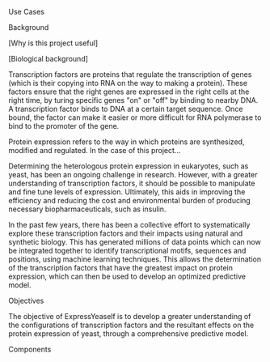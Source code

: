 Use Cases

Background

[Why is this project useful]

[Biological background]

Transcription factors are proteins that regulate the transcription of genes (which is their copying into RNA on the 
way to making a protein). These factors ensure that the right genes are expressed in the right cells at the right 
time, by turing specific genes "on" or "off" by binding to nearby DNA. A transcription factor binds to DNA at a 
certain target sequence. Once bound, the factor can make it easier or more difficult for RNA polymerase to bind to 
the promoter of the gene. 

Protein expression refers to the way in which proteins are synthesized, modified and regulated. In the case of this 
project...


Determining the heterologous protein expression in eukaryotes, such as yeast, has been an ongoing challenge in research. 
However, with a greater understanding of transcription factors, it should be possible to manipulate and fine tune levels 
of expression. Ultimately, this aids in improving the efficiency and reducing the cost and environmental burden of 
producing necessary biopharmaceuticals, such as insulin. 

In the past few years, there has been a collective effort to systematically explore these transcription factors and 
their impacts using natural and synthetic biology. This has generated millions of data points which can now be 
integrated together to identify transcriptional motifs, sequences and positions, using machine learning techniques. 
This allows the determination of the transcription factors that have the greatest impact on protein expression, which 
can then be used to develop an optimized predictive model. 


Objectives

The objective of ExpressYeaself is to develop a greater understanding of the configurations
of transcription factors and the resultant effects on the protein expression of yeast,
through a comprehensive predictive model.


Components


